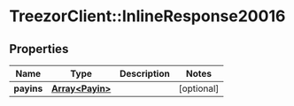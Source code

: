 # TreezorClient::InlineResponse20016

## Properties
Name | Type | Description | Notes
------------ | ------------- | ------------- | -------------
**payins** | [**Array&lt;Payin&gt;**](Payin.md) |  | [optional] 


